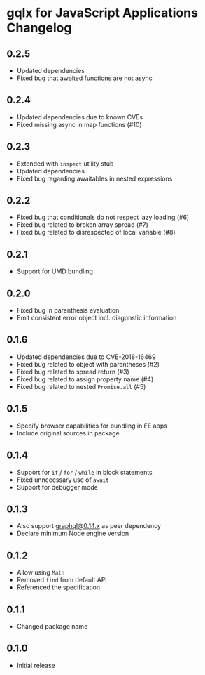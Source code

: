 # gqlx for JavaScript Applications Changelog

## 0.2.5

- Updated dependencies
- Fixed bug that awaited functions are not async

## 0.2.4

- Updated dependencies due to known CVEs
- Fixed missing async in map functions (#10)

## 0.2.3

- Extended with `inspect` utility stub
- Updated dependencies
- Fixed bug regarding awaitables in nested expressions

## 0.2.2

- Fixed bug that conditionals do not respect lazy loading (#6)
- Fixed bug related to broken array spread (#7)
- Fixed bug related to disrespected of local variable (#8)

## 0.2.1

- Support for UMD bundling

## 0.2.0

- Fixed bug in parenthesis evaluation
- Emit consistent error object incl. diagonstic information

## 0.1.6

- Updated dependencies due to CVE-2018-16469
- Fixed bug related to object with parantheses (#2)
- Fixed bug related to spread return (#3)
- Fixed bug related to assign property name (#4)
- Fixed bug related to nested `Promise.all` (#5)

## 0.1.5

- Specify browser capabilities for bundling in FE apps
- Include original sources in package

## 0.1.4

- Support for `if` / `for` / `while` in block statements
- Fixed unnecessary use of `await`
- Support for debugger mode

## 0.1.3

- Also support graphql@0.14.x as peer dependency
- Declare minimum Node engine version

## 0.1.2

- Allow using `Math`
- Removed `find` from default API
- Referenced the specification

## 0.1.1

- Changed package name

## 0.1.0

- Initial release
